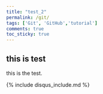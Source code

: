 ```yaml
---
title: "test_2"
permalink: /git/
tags: ['Git', 'GitHub','tutorial']
comments: true
toc_sticky: true
---
```


## this is test

this is the test.

{% include disqus_include.md %}